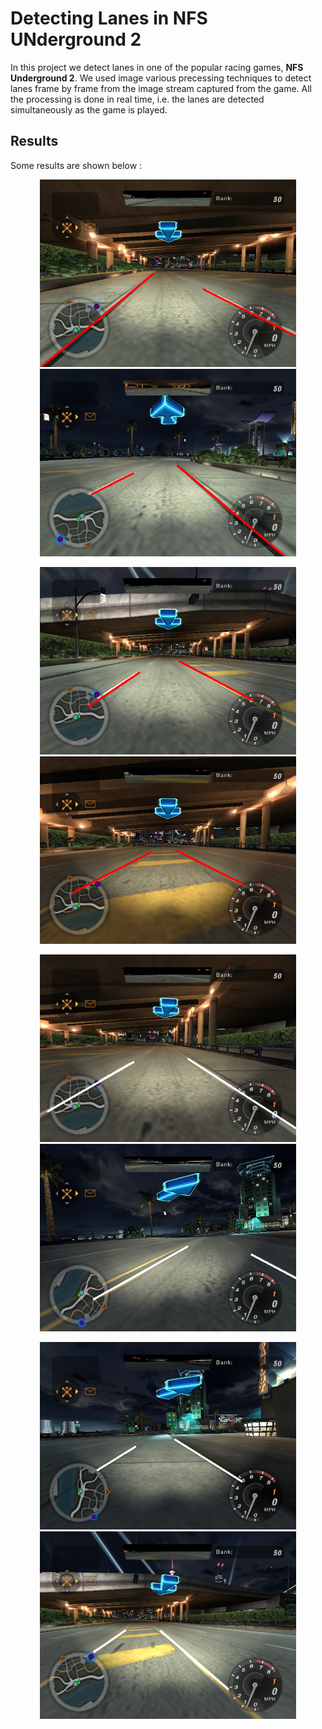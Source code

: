 # Detecting Lanes in NFS UNderground 2

In this project we detect lanes in one of the popular racing games, __NFS Underground 2__. We used image various precessing techniques to detect lanes frame by frame from the image stream captured from the game. All the processing is done in real time, i.e. the lanes are detected simultaneously as the game is played.

## Results
Some results are shown below :

<p align="center">
  <img src="./images/image_9.png" alt="images/image_9.png" width="410" height="300">
  <img src="./images/image_7.png" alt="images/image_7.png" width="410" height="300">
</p>

<p align="center">
  <img src="./images/image_8.png" alt="images/image_8.png" width="410" height="300">
  <img src="./images/image_6.png" alt="images/image_6.png" width="410" height="300">
</p>

<p align="center">
  <img src="./images/image_2.png" alt="images/image_2.png" width="410" height="300">
  <img src="./images/image_3.png" alt="images/image_3.png" width="410" height="300">
</p>

<p align="center">
  <img src="./images/image_4.png" alt="images/image_4.png" width="410" height="300">
  <img src="./images/image_1.png" alt="images/image_1.png" width="410" height="300">
</p>
